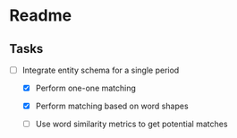 # Readme

## Tasks
- [ ] Integrate entity schema for a single period
    - [x] Perform one-one matching
    - [x] Perform matching based on word shapes
    - [ ] Use word similarity metrics to get potential matches
    
